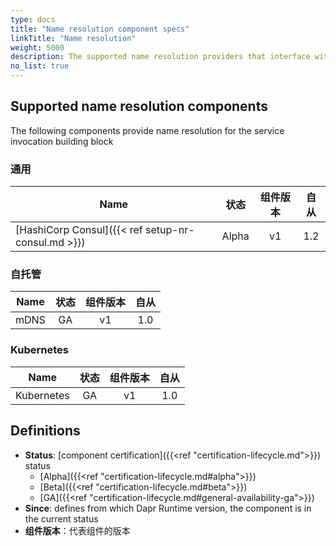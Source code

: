 ```yaml
---
type: docs
title: "Name resolution component specs"
linkTitle: "Name resolution"
weight: 5000
description: The supported name resolution providers that interface with Dapr service invocation
no_list: true
---
```


## Supported name resolution components

The following components provide name resolution for the service invocation building block

### 通用

| Name                                               |  状态   | 组件版本 | 自从  |
| -------------------------------------------------- |:-----:|:----:|:---:|
| [HashiCorp Consul]({{< ref setup-nr-consul.md >}}) | Alpha |  v1  | 1.2 |

### 自托管

| Name | 状态 | 组件版本 | 自从  |
| ---- |:--:|:----:|:---:|
| mDNS | GA |  v1  | 1.0 |

### Kubernetes

| Name       | 状态 | 组件版本 | 自从  |
| ---------- |:--:|:----:|:---:|
| Kubernetes | GA |  v1  | 1.0 |


## Definitions

- **Status**: [component certification]({{<ref "certification-lifecycle.md">}}) status
   - [Alpha]({{<ref "certification-lifecycle.md#alpha">}})
   - [Beta]({{<ref "certification-lifecycle.md#beta">}})
   - [GA]({{<ref "certification-lifecycle.md#general-availability-ga">}})
- **Since**: defines from which Dapr Runtime version, the component is in the current status
- **组件版本**：代表组件的版本
